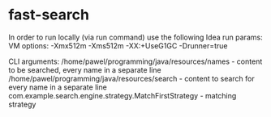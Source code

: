 # fast-search

In order to run locally (via run command) use the following Idea run params:
VM options: 
-Xmx512m
-Xms512m
-XX:+UseG1GC
-Drunner=true

CLI arguments:
/home/pawel/programming/java/resources/names             - content to be searched, every name in a separate line 
/home/pawel/programming/java/resources/search            - content to search for every name in a separate line
com.example.search.engine.strategy.MatchFirstStrategy    - matching strategy